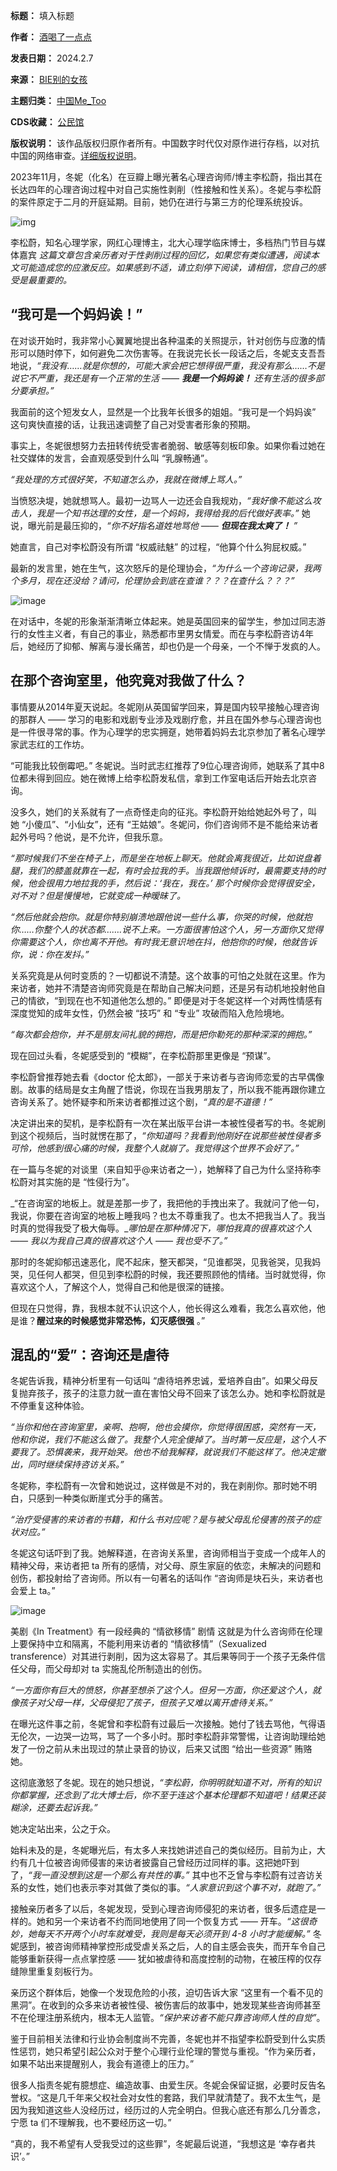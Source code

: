 

**标题：** 填入标题  

**作者：** [酒喝了一点点](https://chinadigitaltimes.net/space/BIE别的女孩)  

**发表日期：** 2024.2.7  

**来源：** [BIE别的女孩](https://web.archive.org/web/https://mp.weixin.qq.com/s/FN3KNS_OmANpQQLXOazLmw)  

**主题归类：** [中国Me\_Too](https://chinadigitaltimes.net/space/中国Me_Too)  

**CDS收藏：** [公民馆](https://chinadigitaltimes.net/space/%E5%85%AC%E6%B0%91%E9%A6%86)  

**版权说明：** 该作品版权归原作者所有。中国数字时代仅对原作进行存档，以对抗中国的网络审查。[详细版权说明](https://chinadigitaltimes.net/chinese/copyright)。


2023年11月，冬妮（化名）在豆瓣上曝光著名心理咨询师/博主李松蔚，指出其在长达四年的心理咨询过程中对自己实施性剥削（性接触和性关系）。冬妮与李松蔚的案件原定于二月的开庭延期。目前，她仍在进行与第三方的伦理系统投诉。


![img](https://chinadigitaltimes.net/chinese/files/2024/02/post-704930-65c57e3344613.)


李松蔚，知名心理学家，网红心理博主，北大心理学临床博士，多档热门节目与媒体嘉宾
*这篇文章包含亲历者对于性剥削过程的回忆，如果您有类似遭遇，阅读本文可能造成您的应激反应。如果感到不适，请立刻停下阅读，请相信，您自己的感受是最重要的。*


“我可是一个妈妈诶！”
-----------


在对谈开始时，我非常小心翼翼地提出各种温柔的关照提示，针对创伤与应激的情形可以随时停下，如何避免二次伤害等。在我说完长长一段话之后，冬妮支支吾吾地说，*“我没有……就是你想的，可能大家会把它想得很严重，我没有那么……不是说它不严重，我还是有一个正常的生活 —— **我是一个妈妈诶！** 还有生活的很多部分要承担。”*


我面前的这个短发女人，显然是一个比我年长很多的姐姐。“我可是一个妈妈诶” 这句爽快直接的话，让我迅速调整了自己对受害者形象的预期。


事实上，冬妮很想努力去扭转传统受害者脆弱、敏感等刻板印象。如果你看过她在社交媒体的发言，会直观感受到什么叫 “乳腺畅通”。


*“我处理的方式很好笑，不知道怎么办，我就在微博上骂人。”*


当愤怒决堤，她就想骂人。最初一边骂人一边还会自我规劝，*“我好像不能这么攻击人，我是一个知书达理的女性，是一个妈妈，我得给我的后代做好表率。”* 她说，曝光前是最压抑的，*“你不好指名道姓地骂他 —— **但现在我太爽了！** ”*


她直言，自己对李松蔚没有所谓 “权威祛魅” 的过程，“他算个什么狗屁权威。”


最新的发言里，她在生气，这次怒斥的是伦理协会，*“为什么一个咨询记录，我两个多月，现在还没给？请问，伦理协会到底在查谁？？？在查什么？？？”*


![image](https://chinadigitaltimes.net/chinese/files/2024/02/post-704930-65c57e334ed53.)


在对话中，冬妮的形象渐渐清晰立体起来。她是英国回来的留学生，参加过同志游行的女性主义者，有自己的事业，熟悉都市里男女情爱。而在与李松蔚咨访4年后，她经历了抑郁、解离与漫长痛苦，却也仍是一个母亲，一个不惮于发疯的人。


在那个咨询室里，他究竟对我做了什么？
------------------


事情要从2014年夏天说起。冬妮刚从英国留学回来，算是国内较早接触心理咨询的那群人 —— 学习的电影和戏剧专业涉及戏剧疗愈，并且在国外参与心理咨询也是一件很寻常的事。作为心理学的忠实拥趸，她带着妈妈去北京参加了著名心理学家武志红的工作坊。


“可能我比较倒霉吧。” 冬妮说。当时武志红推荐了9位心理咨询师，她联系了其中8位都未得到回应。她在微博上给李松蔚发私信，拿到工作室电话后开始去北京咨询。


没多久，她们的关系就有了一点奇怪走向的征兆。李松蔚开始给她起外号了，叫她 “小傻瓜”、“小仙女”，还有 “王姑娘”。冬妮问，你们咨询师不是不能给来访者起外号吗？他说，是不允许，但我乐意。


*“那时候我们不坐在椅子上，而是坐在地板上聊天。他就会离我很近，比如说盘着腿，我们的膝盖就靠在一起，有时会拉我的手。当我跟他倾诉时，最需要支持的时候，他会很用力地拉我的手，然后说：‘我在，我在。’ 那个时候你会觉得很安全，对不对？但是慢慢地，它就变成一种暧昧了。* 


*“然后他就会抱你。就是你特别崩溃地跟他说一些什么事，你哭的时候，他就抱你……你整个人的状态都…….说不上来。一方面很害怕这个人，另一方面你又觉得你需要这个人，你也离不开他。有时我无意识地在抖，他抱你的时候，他就告诉你，说：你在发抖。”*


关系究竟是从何时变质的？一切都说不清楚。这个故事的可怕之处就在这里。作为来访者，她并不清楚咨询师究竟是在帮助自己解决问题，还是另有动机地投射他自己的情欲，“到现在也不知道他怎么想的。” 即便是对于冬妮这样一个对两性情感有深度觉知的成年女性，仍然会被 “技巧” 和 “专业” 攻破而陷入危险境地。 


*“每次都会抱你，并不是朋友间礼貌的拥抱，而是把你勒死的那种深深的拥抱。”*


现在回过头看，冬妮感受到的 “模糊”，在李松蔚那里更像是 “预谋”。


李松蔚曾推荐她去看《doctor 伦太郎》，一部关于来访者与咨询师恋爱的古早偶像剧。故事的结局是女主角醒了悟说，你现在当我男朋友了，所以我不能再跟你建立咨询关系了。她怀疑李和所来访者都推过这个剧，*“真的是不道德！”*


决定讲出来的契机，是李松蔚有一次在某出版平台讲一本被性侵者写的书。冬妮刷到这个视频后，当时就愣在那了，*“你知道吗？我看到他刚好在说那些被性侵者多可怜，他感到很心痛的时候，我整个人就崩了。我觉得这个世界不会好了。”*


在一篇与冬妮的对谈里（来自知乎@来访者之一），她解释了自己为什么坚持称李松蔚对其实施的是 “性侵行为”。


\_“在咨询室的地板上。就是差那一步了，我把他的手拽出来了。我就问了他一句，我说，你要在咨询室的地板上睡我吗？也太不尊重我了。也太不把我当人了。我当时真的觉得我受了极大侮辱。\_*哪怕是在那种情况下，哪怕我真的很喜欢这个人 —— 我以为我自己真的很喜欢这个人 —— 我也受不了。”*


那时的冬妮抑郁迅速恶化，爬不起床，整天都哭，“见谁都哭，见我爸哭，见我妈哭，见任何人都哭，但见到李松蔚的时候，我还要照顾他的情绪。当时就觉得，你喜欢这个人，了解这个人，觉得自己和他是很深的链接。


但现在只觉得，靠，我根本就不认识这个人，他长得这么难看，我怎么喜欢他，他是谁？**醒过来的时候感觉非常恐怖，幻灭感很强** 。”


混乱的“爱”：咨询还是虐待
-------------


冬妮告诉我，精神分析里有一句话叫 “虐待培养忠诚，爱培养自由”。如果父母反复抛弃孩子，孩子的注意力就一直在害怕父母不回来了该怎么办。她和李松蔚就是不停重复这种体验。


*“当你和他在咨询室里，亲啊、抱啊，他也会摸你，你觉得很困惑，突然有一天，他和你说，我们不能这么做了。我整个人完全傻掉了。当时第一反应是，这个人不要我了。恐惧袭来，我开始哭。他也不给我解释，就说我们不能这样了。他决定撤出，同时继续保持咨访关系。”*


冬妮称，李松蔚有一次曾和她说过，这样做是不对的，我在剥削你。那时她不明白，只感到一种类似断崖式分手的痛苦。


*“治疗受侵害的来访者的书籍，和什么书对应呢？是与被父母乱伦侵害的孩子的症状对应。”*


冬妮这句话吓到了我。她解释道，在咨询关系里，咨询师相当于变成一个成年人的精神父母，来访者把 ta 所有的感情，对父母、原生家庭的依恋，未解决的问题和创伤，都投射给了咨询师。所以有一句著名的话叫作 “咨询师是块石头，来访者也会爱上 ta。”


![image](https://chinadigitaltimes.net/chinese/files/2024/02/post-704930-65c57e3357511.)


美剧《In Treatment》有一段经典的 “情欲移情” 剧情
这就是为什么咨询师在伦理上要保持中立和隔离，不能利用来访者的 “情欲移情”（Sexualized transference）对其进行剥削，因为这太容易了。其后果等同于一个孩子无条件信任父母，而父母却对 ta 实施乱伦所制造出的创伤。


*“一方面你有巨大的愤怒，你甚至想杀了这个人。但另一方面，你还爱这个人，就像孩子对父母一样，父母侵犯了孩子，但孩子又难以离开虐待关系。”*


在曝光这件事之前，冬妮曾和李松蔚有过最后一次接触。她付了钱去骂他，气得语无伦次，一边哭一边骂，骂了一个多小时。那时李松蔚非常警惕，让咨询助理给她发了一份之前从未出现过的禁止录音的协议，后来又试图 “给出一些资源” 贿赂她。


这彻底激怒了冬妮。现在的她只想说，*“李松蔚，你明明就知道不对，所有的知识你都掌握，还念到了北大博士后，你不至于连这个基本伦理都不知道吧！结果还装糊涂，还要去起诉我。”*


她决定站出来，公之于众。


始料未及的是，冬妮曝光后，有太多人来找她讲述自己的类似经历。目前为止，大约有几十位被咨询师侵害的来访者披露自己曾经历过同样的事。这把她吓到了，*“我一直没想到这是一个那么有共性的事。”* 其中也不乏曾与李松蔚有过咨访关系的女性，她们也表示李对其做了类似的事。*“人家意识到这个事不对，就跑了。”*


接触亲历者多了以后，冬妮发现，受到心理咨询师侵犯的来访者，很多后遗症是一样的。她和另一个来访者不约而同地使用了同一个恢复方式 —— 开车。*“这很奇妙，她每天不开两个小时车就难受，我则是每天必须开到 4-8 小时才能缓解。”* 冬妮感到，被咨询师精神掌控形成受虐关系之后，人的自主感会丧失，而开车令自己能够重新获得一点点掌控感 —— 犹如被虐待和高度控制的动物，在被压榨的仅存缝隙里重复刻板行为。


亲历这个群体后，她像一个发现危险的小孩，迫切告诉大家 “这里有一个看不见的黑洞”。在收到的众多来访者被性侵、被伤害后的故事中，她发现某些咨询师甚至不在伦理注册系统内，根本无人监管。*“保护来访者不能只靠咨询师人性的自觉”*。


鉴于目前相关法律和行业协会制度尚不完善，冬妮也并不指望李松蔚受到什么实质性惩罚，她只希望引起公众对于整个心理行业伦理的警觉与重视。“作为亲历者，如果不站出来提醒别人，我会有道德上的压力。” 


很多人指责冬妮有臆想症、编造故事、由爱生厌。冬妮会保留证据，必要时反告名誉权。“这是几千年来父权社会对女性的套路，我们早就清楚了。我不太生气，是因为我知道这些人没经历过，经历过的人完全明白。但我心底还有那么几分善念，宁愿 ta 们不理解我，也不要经历这一切。”


“真的，我不希望有人受我受过的这些罪”，冬妮最后说道，“我想这是 ‘幸存者共识’。”

